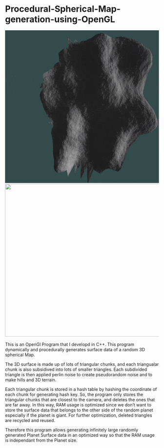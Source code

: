 # Procedural-Spherical-Map-generation-using-OpenGL

<img src="patchDemo.gif" width="700" height="500"/>
<img src="video.gif" width="700" height="500"/>

This is an OpenGl Program that I developd in C++. This program dynamically and procedurally generates surface data of a random 3D spherical Map.

The 3D surface is made up of lots of triangular chunks, and each triangualar chunk is also subsidived into lots of smaller triangles. Each subdivided triangle is then applied perlin noise to create pseudorandom noise and to make hills and 3D terrain.

Each triangular chunk is stored in a hash table by hashing the coordinate of each chunk for generating hash key. So, the program only stores the triangular chunks that are closest to the camera, and deletes the ones that are far away. In this way, RAM usage is optimized since we don’t want to store the surface data that belongs to the other side of the random planet especially if the planet is giant. For further optimization, deleted triangles are recycled and reused.

Therefore this program allows generating infinitely large randomly generated Planet Surface data in an optimized way so that the RAM usage is independant from the Planet size. 
